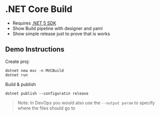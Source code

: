 # .NET Core Build

- Requires [.NET 5 SDK](https://dotnet.microsoft.com/download/dotnet-core/3.1)
- Show Build pipeline with designer and yaml
- Show simple release just to prove that is works

## Demo Instructions

Create proj:

```
dotnet new mvc -n MVCBuild
dotnet run
```

Build & publish

```
dotnet publish --configuratin release
```

> Note: In DevOps you would also use the `--output param` to specify where the files should go to

